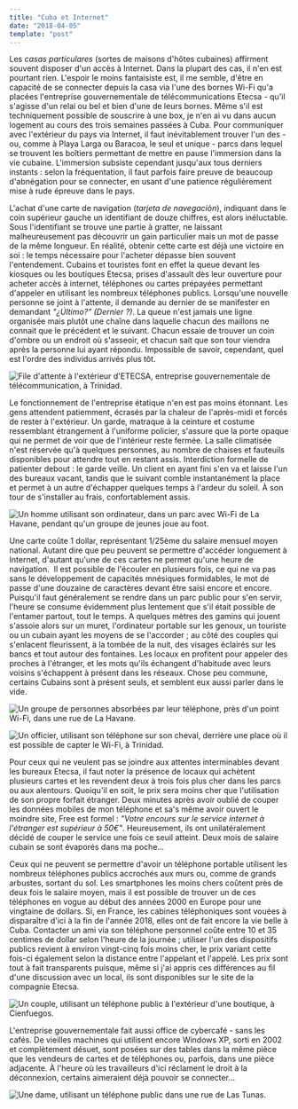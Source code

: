 ```yaml
---
title: "Cuba et Internet"
date: "2018-04-05"
template: "post"
---
```


Les _casas particulares_ (sortes de maisons d'hôtes cubaines) affirment souvent disposer d'un accès à Internet. Dans la plupart des cas, il n'en est pourtant rien. L'espoir le moins fantaisiste est, il me semble, d'être en capacité de se connecter depuis la casa via l'une des bornes Wi-Fi qu'a placées l'entreprise gouvernementale de télécommunications Etecsa - qu'il s'agisse d'un relai ou bel et bien d'une de leurs bornes. Même s'il est techniquement possible de souscrire à une box, je n'en ai vu dans aucun logement au cours des trois semaines passées à Cuba. Pour communiquer avec l'extérieur du pays via Internet, il faut inévitablement trouver l'un des - ou, comme à Playa Larga ou Baracoa, le seul et unique - parcs dans lequel se trouvent les boîtiers permettant de mettre en pause l'immersion dans la vie cubaine. L'immersion subsiste cependant jusqu'aux tous derniers instants : selon la fréquentation, il faut parfois faire preuve de beaucoup d'abnégation pour se connecter, en usant d'une patience régulièrement mise à rude épreuve dans le pays.

L'achat d'une carte de navigation (_tarjeta de navegaciòn_), indiquant dans le coin supérieur gauche un identifiant de douze chiffres, est alors inéluctable. Sous l'identifiant se trouve une partie à gratter, ne laissant malheureusement pas découvrir un gain particulier mais un mot de passe de la même longueur. En réalité, obtenir cette carte est déjà une victoire en soi : le temps nécessaire pour l'acheter dépasse bien souvent l'entendement. Cubains et touristes font en effet la queue devant les kiosques ou les boutiques Etecsa, prises d'assault dès leur ouverture pour acheter accès à internet, téléphones ou cartes prépayées permettant d'appeler en utilisant les nombreux téléphones publics. Lorsqu'une nouvelle personne se joint à l'attente, il demande au dernier de se manifester en demandant _"¿Último?" (Dernier ?)_. La queue n'est jamais une ligne organisée mais plutôt une chaîne dans laquelle chacun des maillons ne connait que le précédent et le suivant. Chacun essaie de trouver un coin d'ombre ou un endroit où s'asseoir, et chacun sait que son tour viendra après la personne lui ayant répondu. Impossible de savoir, cependant, quel est l'ordre des individus arrivés plus tôt.

![File d'attente à l'extérieur d'ETECSA, entreprise gouvernementale de télécommunication, à Trinidad.](../../../images/cuba/trinidad-etecsa.jpg "File d'attente à l'extérieur d'ETECSA")

Le fonctionnement de l'entreprise étatique n'en est pas moins étonnant. Les gens attendent patiemment, écrasés par la chaleur de l'après-midi et forcés de rester à l'extérieur. Un garde, matraque à la ceinture et costume ressemblant étrangement à l'uniforme policier, s'assure que la porte opaque qui ne permet de voir que de l'intérieur reste fermée. La salle climatisée n'est réservée qu'à quelques personnes, au nombre de chaises et fauteuils disponibles pour attendre tout en restant assis. Interdiction formelle de patienter debout : le garde veille. Un client en ayant fini s'en va et laisse l'un des bureaux vacant, tandis que le suivant comble instantanément la place et permet à un autre d'échapper quelques temps à l'ardeur du soleil. À son tour de s'installer au frais, confortablement assis.

![Un homme utilisant son ordinateur, dans un parc avec Wi-Fi de La Havane, pendant qu'un groupe de jeunes joue au foot.](../../../images/cuba/havana-computer-park.jpg "Un homme sur son ordinateur")

Une carte coûte 1 dollar, représentant 1/25ème du salaire mensuel moyen national. Autant dire que peu peuvent se permettre d'accéder longuement à Internet, d'autant qu'une de ces cartes ne permet qu'une heure de navigation.  Il est possible de l'écouler en plusieurs fois, ce qui ne va pas sans le développement de capacités mnésiques formidables, le mot de passe d'une douzaine de caractères devant être saisi encore et encore. Puisqu'il faut généralement se rendre dans un parc public pour s'en servir, l'heure se consume évidemment plus lentement que s'il était possible de l'entamer partout, tout le temps. A quelques mètres des gamins qui jouent s'assoie alors sur un muret, l'ordinateur portable sur les genoux, un touriste ou un cubain ayant les moyens de se l'accorder ; au côté des couples qui s'enlacent fleurissent, à la tombée de la nuit, des visages éclairés sur les bancs et tout autour des fontaines. Les locaux en profitent pour appeler des proches à l'étranger, et les mots qu'ils échangent d'habitude avec leurs voisins s'échappent à présent dans les réseaux. Chose peu commune, certains Cubains sont à présent seuls, et semblent eux aussi parler dans le vide.

![Un groupe de personnes absorbées par leur téléphone, près d'un point Wi-Fi, dans une rue de La Havane.](../../../images/cuba/havana-phone-street.jpg "Un groupe de personnes absorbées par leur téléphone")

![Un officier, utilisant son téléphone sur son cheval, derrière une place où il est possible de capter le Wi-Fi, à Trinidad.](../../../images/cuba/trinidad-phone-horse.jpg "Un officier, utilisant son téléphone sur son cheval]")

Pour ceux qui ne veulent pas se joindre aux attentes interminables devant les bureaux Etecsa, il faut noter la présence de locaux qui achètent plusieurs cartes et les revendent deux à trois fois plus cher dans les parcs ou aux alentours. Quoiqu'il en soit, le prix sera moins cher que l'utilisation de son propre forfait étranger. Deux minutes après avoir oublié de couper les données mobiles de mon téléphone et sa's même avoir ouvert le moindre site, Free est formel : _"Votre encours sur le service internet à l'étranger est supérieur à 50€"_. Heureusement, ils ont unilatéralement décidé de couper le service une fois ce seuil atteint. Deux mois de salaire cubain se sont évaporés dans ma poche...

Ceux qui ne peuvent se permettre d'avoir un téléphone portable utilisent les nombreux téléphones publics accrochés aux murs ou, comme de grands arbustes, sortant du sol. Les smartphones les moins chers coûtent près de deux fois le salaire moyen, mais il est possible de trouver un de ces téléphones en vogue au début des années 2000 en Europe pour une vingtaine de dollars. Si, en France, les cabines téléphoniques sont vouées à disparaître d'ici à la fin de l'année 2018, elles ont de fait encore la vie belle à Cuba. Contacter un ami via son téléphone personnel coûte entre 10 et 35 centimes de dollar selon l'heure de la journée ; utiliser l'un des dispositifs publics revient à environ vingt-cinq fois moins cher, le prix variant cette fois-ci également selon la distance entre l'appelant et l'appelé. Les prix sont tout à fait transparents puisque, même si j'ai appris ces différences au fil d'une discussion avec un local, ils sont disponibles sur le site de la compagnie Etecsa.

![Un couple, utilisant un téléphone public à l'extérieur d'une boutique, à Cienfuegos.](../../../images/cuba/cienfuegos-phone-street.jpg "Un couple, utilisant un téléphone public")

L'entreprise gouvernementale fait aussi office de cybercafé - sans les cafés. De vieilles machines qui utilisent encore Windows XP, sorti en 2002 et complètement désuet, sont posées sur des tables dans la même pièce que les vendeurs de cartes et de téléphones ou, parfois, dans une pièce adjacente. À l'heure où les travailleurs d'ici réclament le droit à la déconnexion, certains aimeraient déjà pouvoir se connecter...

![Une dame, utilisant un téléphone public dans une rue de Las Tunas.](../../../images/cuba/las-tunas-phone-street.jpg "Une dame, utilisant un téléphone public")
